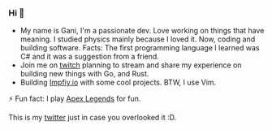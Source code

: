### Hi 👋

- My name is Gani, I'm a passionate dev. Love working on things that have meaning. I studied physics mainly because I loved it.
  Now, coding and building software. Facts: The first programming language I learned was C# and it was a suggestion from a friend.
- Join me on [twitch](https://www.twitch.tv/ganiatp) planning to stream and share my experience on building new things with Go, and Rust.
- Building [Impfiy.io](https://github.com/Impfiy) with some cool projects. BTW, I use Vim.
  
⚡ Fun fact: I play [Apex Legends](https://twitter.com/PlayApex) for fun.


This is my [twitter](https://twitter.com/gani_atp) just in case you overlooked it :D.
